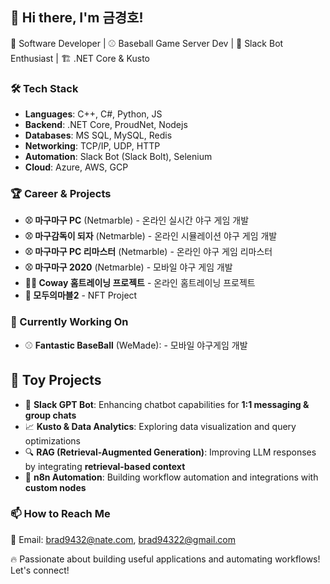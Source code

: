 ## 👋 Hi there, I'm 금경호!
🚀 Software Developer | ⚾ Baseball Game Server Dev | 🤖 Slack Bot Enthusiast | 🏗️ .NET Core & Kusto  

### 🛠️ Tech Stack
- **Languages**: C++, C#, Python, JS  
- **Backend**: .NET Core, ProudNet, Nodejs
- **Databases**: MS SQL, MySQL, Redis  
- **Networking**: TCP/IP, UDP, HTTP  
- **Automation**: Slack Bot (Slack Bolt), Selenium  
- **Cloud**: Azure, AWS, GCP  

### 🏆 Career & Projects
- **⚾ 마구마구 PC** (Netmarble) - 온라인 실시간 야구 게임 개발
- **⚾ 마구감독이 되자** (Netmarble) - 온라인 시뮬레이션 야구 게임 개발  
- **⚾ 마구마구 PC 리마스터** (Netmarble) - 온라인 야구 게임 리마스터
- **⚾ 마구마구 2020** (Netmarble) - 모바일 야구 게임 개발
- **🚴‍♂️ Coway 홈트레이닝 프로젝트** - 온라인 홈트레이닝 프로젝트
- **🎲 모두의마블2** - NFT Project
  
### 🌱 Currently Working On  
- ⚾ **Fantastic BaseBall** (WeMade): - 모바일 야구게임 개발
  
## 🚀 Toy Projects  
- 🤖 **Slack GPT Bot**: Enhancing chatbot capabilities for **1:1 messaging & group chats**  
- 📈 **Kusto & Data Analytics**: Exploring data visualization and query optimizations  
- 🔍 **RAG (Retrieval-Augmented Generation)**: Improving LLM responses by integrating **retrieval-based context**  
- 🔄 **n8n Automation**: Building workflow automation and integrations with **custom nodes**  

 
### 📫 How to Reach Me  
📧 Email: brad9432@nate.com, brad94322@gmail.com



🔥 Passionate about building useful applications and automating workflows! Let's connect!  
